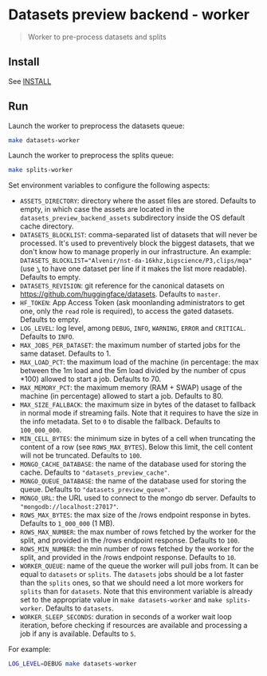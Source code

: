 # Datasets preview backend - worker

> Worker to pre-process datasets and splits

## Install

See [INSTALL](./INSTALL.md#Install)

## Run

Launch the worker to preprocess the datasets queue:

```bash
make datasets-worker
```

Launch the worker to preprocess the splits queue:

```bash
make splits-worker
```

Set environment variables to configure the following aspects:

- `ASSETS_DIRECTORY`: directory where the asset files are stored. Defaults to empty, in which case the assets are located in the `datasets_preview_backend_assets` subdirectory inside the OS default cache directory.
- `DATASETS_BLOCKLIST`: comma-separated list of datasets that will never be processed. It's used to preventively block the biggest datasets, that we don't know how to manage properly in our infrastructure. An example: `DATASETS_BLOCKLIST="Alvenir/nst-da-16khz,bigscience/P3,clips/mqa"` (use [`\`](https://stackoverflow.com/a/3871336/7351594) to have one dataset per line if it makes the list more readable). Defaults to empty.
- `DATASETS_REVISION`: git reference for the canonical datasets on https://github.com/huggingface/datasets. Defaults to `master`.
- `HF_TOKEN`: App Access Token (ask moonlanding administrators to get one, only the `read` role is required), to access the gated datasets. Defaults to empty.
- `LOG_LEVEL`: log level, among `DEBUG`, `INFO`, `WARNING`, `ERROR` and `CRITICAL`. Defaults to `INFO`.
- `MAX_JOBS_PER_DATASET`: the maximum number of started jobs for the same dataset. Defaults to 1.
- `MAX_LOAD_PCT`: the maximum load of the machine (in percentage: the max between the 1m load and the 5m load divided by the number of cpus \*100) allowed to start a job. Defaults to 70.
- `MAX_MEMORY_PCT`: the maximum memory (RAM + SWAP) usage of the machine (in percentage) allowed to start a job. Defaults to 80.
- `MAX_SIZE_FALLBACK`: the maximum size in bytes of the dataset to fallback in normal mode if streaming fails. Note that it requires to have the size in the info metadata. Set to `0` to disable the fallback. Defaults to `100_000_000`.
- `MIN_CELL_BYTES`: the minimum size in bytes of a cell when truncating the content of a row (see `ROWS_MAX_BYTES`). Below this limit, the cell content will not be truncated. Defaults to `100`.
- `MONGO_CACHE_DATABASE`: the name of the database used for storing the cache. Defaults to `"datasets_preview_cache"`.
- `MONGO_QUEUE_DATABASE`: the name of the database used for storing the queue. Defaults to `"datasets_preview_queue"`.
- `MONGO_URL`: the URL used to connect to the mongo db server. Defaults to `"mongodb://localhost:27017"`.
- `ROWS_MAX_BYTES`: the max size of the /rows endpoint response in bytes. Defaults to `1_000_000` (1 MB).
- `ROWS_MAX_NUMBER`: the max number of rows fetched by the worker for the split, and provided in the /rows endpoint response. Defaults to `100`.
- `ROWS_MIN_NUMBER`: the min number of rows fetched by the worker for the split, and provided in the /rows endpoint response. Defaults to `10`.
- `WORKER_QUEUE`: name of the queue the worker will pull jobs from. It can be equal to `datasets` or `splits`. The `datasets` jobs should be a lot faster than the `splits` ones, so that we should need a lot more workers for `splits` than for `datasets`. Note that this environment variable is already set to the appropriate value in `make datasets-worker` and `make splits-worker`. Defaults to `datasets`.
- `WORKER_SLEEP_SECONDS`: duration in seconds of a worker wait loop iteration, before checking if resources are available and processing a job if any is available. Defaults to `5`.

For example:

```bash
LOG_LEVEL=DEBUG make datasets-worker
```
